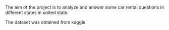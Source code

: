 The aim of the project is to analyze and answer some car rental questions in different states in united state.

The dataset was obtained from kaggle.
